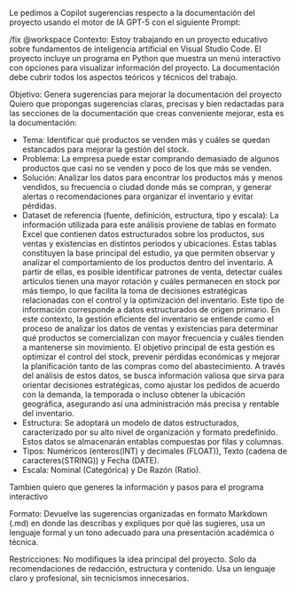 Le pedimos a Copilot sugerencias respecto a la documentación del proyecto usando el motor de IA GPT-5 con el siguiente Prompt:

/fix @workspace 
Contexto:
Estoy trabajando en un proyecto educativo sobre fundamentos de inteligencia artificial en Visual Studio Code. 
El proyecto incluye un programa en Python que muestra un menú interactivo con opciones para visualizar información del proyecto. 
La documentación debe cubrir todos los aspectos teóricos y técnicos del trabajo.

Objetivo:
Genera sugerencias para mejorar la documentación del proyecto
Quiero que propongas sugerencias claras, precisas y bien redactadas para las secciones de la documentación que creas conveniente mejorar, esta es la documentación:
- Tema: Identificar qué productos se venden más y cuáles se quedan estancados para mejorar la gestión del stock.
- Problema: La empresa puede estar comprando demasiado de algunos productos que casi no se venden y poco de los que más se venden.
- Solución: Analizar los datos para encontrar los productos más y menos vendidos, su frecuencia o ciudad donde más se compran, y generar alertas o recomendaciones para organizar el inventario y evitar pérdidas.
- Dataset de referencia (fuente, definición, estructura, tipo y escala): La información utilizada para este análisis proviene de tablas en formato Excel que contienen datos estructurados sobre los productos, sus ventas y existencias en distintos periodos y ubicaciones. Estas tablas constituyen la base principal del estudio, ya que permiten observar y analizar el comportamiento de los productos dentro del inventario. A partir de ellas, es posible identificar patrones de venta, detectar cuáles artículos tienen una mayor rotación y cuáles permanecen en stock por más tiempo, lo que facilita la toma de decisiones estratégicas relacionadas con el control y la optimización del inventario. Este tipo de información corresponde a datos estructurados de origen primario. En este contexto, la gestión eficiente del inventario se entiende como el proceso de analizar los datos de ventas y existencias para determinar qué productos se comercializan con mayor frecuencia y cuáles tienden a mantenerse sin movimiento. El objetivo principal de esta gestión es optimizar el control del stock, prevenir pérdidas económicas y mejorar la planificación tanto de las compras como del abastecimiento. A través del análisis de estos datos, se busca información valiosa que sirva para orientar decisiones estratégicas, como ajustar los pedidos de acuerdo con la demanda, la temporada o incluso obtener la ubicación geográfica, asegurando así una administración más precisa y rentable del inventario.
- Estructura: Se adoptará un modelo de datos estructurados, caracterizado por su alto nivel de organización y formato predefinido. Estos datos se almacenarán entablas compuestas por filas y columnas.
- Tipos: Numéricos (enteros(INT) y decimales (FLOAT)), Texto (cadena de caracteres(STRING)) y Fecha (DATE).
- Escala: Nominal (Categórica) y De Razón (Ratio).

Tambien quiero que generes la información y pasos para el programa interactivo


Formato:
Devuelve las sugerencias organizadas en formato Markdown (.md) en donde las describas y expliques por qué las sugieres, usa un lenguaje formal y un tono adecuado para una presentación académica o técnica.

Restricciones:
No modifiques la idea principal del proyecto.
Solo da recomendaciones de redacción, estructura y contenido.
Usa un lenguaje claro y profesional, sin tecnicismos innecesarios.
